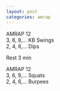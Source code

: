 ```yaml
---
layout: post
categories: amrap
---
```

AMRAP 12\
3, 6, 9,... KB Swings\
2, 4, 6,... Dips

Rest 3 min

AMRAP 12\
3, 6, 9,... Squats\
2, 4, 6,... Burpees
<!--snippet-->
